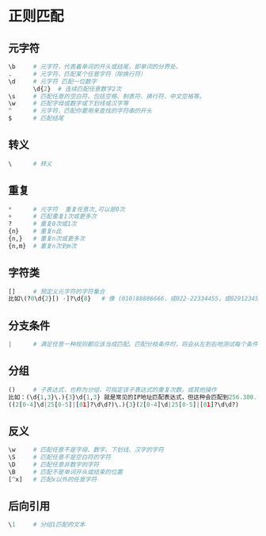 # 正则匹配

## 元字符

```python
\b     # 元字符，代表着单词的开头或结尾，即单词的分界处。
.      # 元字符，匹配某个任意字符（除换行符）
\d     # 元字符 匹配一位数字
       \d{2}  # 连续匹配任意数字2次
\s     # 匹配任意的空白符，包括空格、制表符、换行符、中文空格等。
\w     # 匹配字母或数字或下划线或汉字等
^      # 元字符，匹配你要用来查找的字符串的开头
$      # 匹配结尾
```

## 转义

```python
\      # 转义
```

## 重复

```python
*      # 元字符  重复任意次,可以是0次
+      # 匹配重复1次或更多次
?      # 重复0次或1次
{n}    # 重复n此
{n,}   # 重复n次或更多次
{n,m}  # 重复n次到m次
```

## 字符类

```python
[]     # 预定义元字符的字符集合
比如\(?0\d{2}[) -]?\d{8}   # 像 (010)88886666，或022-22334455，或02912345678等
```

## 分支条件

```python
|      # 满足任意一种规则都应该当成匹配。匹配分枝条件时，将会从左到右地测试每个条件，如果满足了某个分枝的话，就不会去再管其它的条件了
```

## 分组

```python
()     # 子表达式，也称为分组，可指定该子表达式的重复次数，或其他操作
比如：(\d{1,3}\.){3}\d{1,3} 就是常见的IP地址匹配表达式，但这种会匹配到256.300.888.999这种不存在的地址，因此使用
((2[0-4]\d|25[0-5]|[01]?\d\d?)\.){3}(2[0-4]\d|25[0-5]|[01]?\d\d?)
```

## 反义

```python
\w     # 匹配任意不是字母、数字、下划线、汉字的字符
\S     # 匹配任意不是空白符的字符
\D     # 匹配任意非数字的字符
\B     # 匹配不是单词开头或结束的位置
[^x]   # 匹配x以外的任意字符
```

## 后向引用

```python
\1     # 分组1匹配的文本

```

